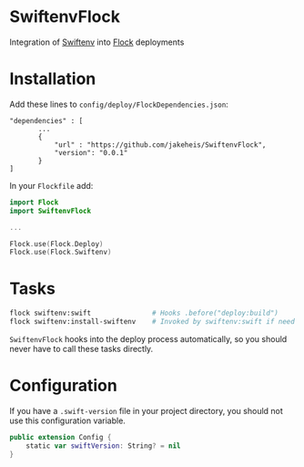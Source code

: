 # SwiftenvFlock
Integration of [Swiftenv](https://github.com/kylef/swiftenv) into [Flock](https://github.com/jakeheis/Flock) deployments
# Installation
Add these lines to `config/deploy/FlockDependencies.json`:
```
"dependencies" : [
       ...
       {
           "url" : "https://github.com/jakeheis/SwiftenvFlock",
           "version": "0.0.1"
       }
]
```
In your `Flockfile` add:
```swift
import Flock
import SwiftenvFlock

...

Flock.use(Flock.Deploy)
Flock.use(Flock.Swiftenv)
```
# Tasks
```bash
flock swiftenv:swift               # Hooks .before("deploy:build")
flock swiftenv:install-swiftenv    # Invoked by swiftenv:swift if need be
```
`SwiftenvFlock` hooks into the deploy process automatically, so you should never have to call these tasks directly.
# Configuration
If you have a `.swift-version` file in your project directory, you should not use this configuration variable.
```swift
public extension Config {
    static var swiftVersion: String? = nil
}
```
